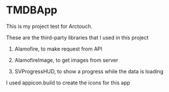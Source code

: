 # TMDBApp

This is my project test for Arctouch. 

These are the third-party libraries that I used in this project

1. Alamofire,
to make request from API

2. AlamofireImage,
to get images from server

3. SVProgressHUD,
to show a progress while the data is loading


I used appicon.build to create the icons for this app

